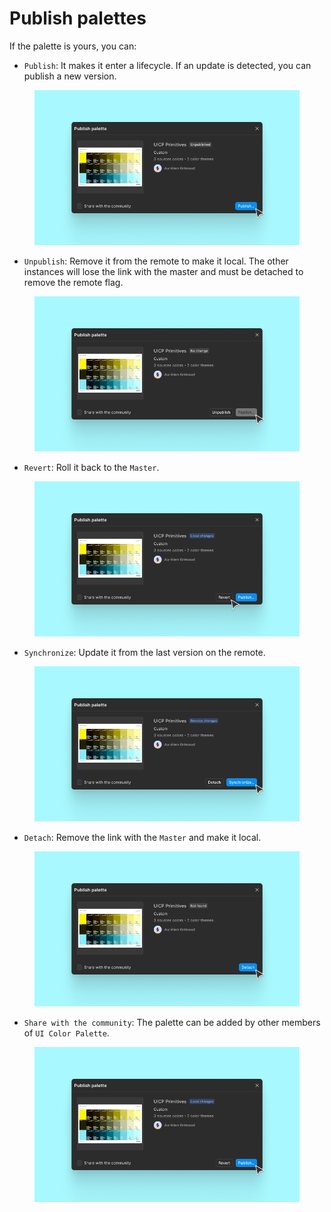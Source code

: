 # Publish palettes

If the palette is yours, you can:

* `Publish`: It makes it enter a lifecycle. If an update is detected, you can publish a new version.

<figure><img src="../../.gitbook/assets/publish-palette_publish-publish.png" alt=""><figcaption></figcaption></figure>

* `Unpublish`: Remove it from the remote to make it local. The other instances will lose the link with the master and must be detached to remove the remote flag.

<figure><img src="../../.gitbook/assets/publish-palette_publish-unpublish.png" alt=""><figcaption></figcaption></figure>

* `Revert`: Roll it back to the `Master`.

<div data-full-width="false"><figure><img src="../../.gitbook/assets/publish-palette_publish-revert.png" alt=""><figcaption></figcaption></figure></div>

* `Synchronize`: Update it from the last version on the remote.

<figure><img src="../../.gitbook/assets/publish-palette_publish-sync.png" alt=""><figcaption></figcaption></figure>

* `Detach`: Remove the link with the `Master` and make it local.

<figure><img src="../../.gitbook/assets/publish-palette_publish-detach.png" alt=""><figcaption></figcaption></figure>

* `Share with the community`: The palette can be added by other members of `UI Color Palette`.

<figure><img src="../../.gitbook/assets/publish-palette_publish-share.png" alt=""><figcaption></figcaption></figure>
